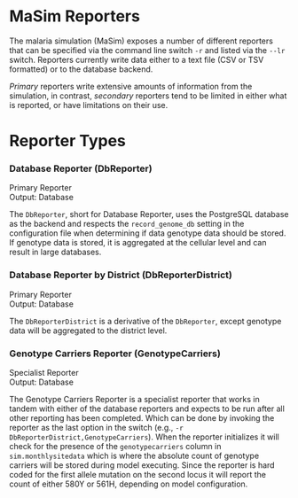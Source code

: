 # MaSim Reporters

The malaria simulation (MaSim) exposes a number of different reporters that can be specified via the command line switch
`-r` and listed via the `--lr` switch. Reporters currently write data either to a text file (CSV or TSV formatted) or to
the database backend. 

*Primary* reporters write extensive amounts of information from the simulation, in contrast, 
*secondary* reporters tend to be limited in either what is reported, or have limitations on their use.  

# Reporter Types

### Database Reporter (DbReporter)
Primary Reporter \
Output: Database
 
The `DbReporter`, short for Database Reporter, uses the PostgreSQL database as the backend and respects the `record_genome_db` 
setting in the configuration file when determining if data genotype data should be stored. If genotype data is stored, 
it is aggregated at the cellular level and can result in large databases.

### Database Reporter by District (DbReporterDistrict)
Primary Reporter \
Output: Database

The `DbReporterDistrict` is a derivative of the `DbReporter`, except genotype data will be aggregated to the district level.

### Genotype Carriers Reporter (GenotypeCarriers)
Specialist Reporter \
Output: Database

The Genotype Carriers Reporter is a specialist reporter that works in tandem with either of the database reporters and 
expects to be run after all other reporting has been completed. Which can be done by invoking the reporter as the last 
option in the switch (e.g., `-r DbReporterDistrict,GenotypeCarriers`). When the reporter initializes it will check for 
the presence of the `genotypecarriers` column in `sim.monthlysitedata` which is where the absolute count of genotype 
carriers will be stored during model executing. Since the reporter is hard coded for the first allele mutation on the 
second locus it will report the count of either 580Y or 561H, depending on model configuration. 